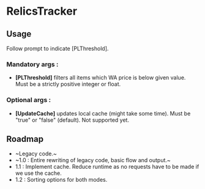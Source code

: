 # RelicsTracker

## Usage
Follow prompt to indicate [PLThreshold].

### Mandatory args :

- **[PLThreshold]** filters all items which WA price is below given value. Must be a strictly positive integer or float.

### Optional args :

- **[UpdateCache]** updates local cache (might take some time). Must be "true" or "false" (default). Not supported yet.

## Roadmap

- ~Legacy code.~
- ~1.0 : Entire rewriting of legacy code, basic flow and output.~
- 1.1 : Implement cache. Reduce runtime as no requests have to be made if we use the cache.
- 1.2 : Sorting options for both modes.
